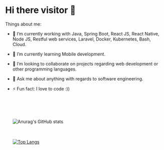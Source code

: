 # Hi there visitor 👋
     
Things about me:

   - 🔭 I’m currently working with Java, Spring Boot, React JS, React Native, Node JS, Restful web services, Laravel, Docker, Kubernetes, Bash, Cloud.
   - 🌱 I’m currently learning Mobile development.
   - 👯 I’m looking to collaborate on projects regarding web development or other programming languages.
   - 💬 Ask me about anything with regards to software engineering.
   - ⚡ Fun fact: I love to code :))
       

     <br><br><br><br>
     ![Anurag's GitHub stats](https://github-readme-stats.vercel.app/api?username=Thecoder0012&show_icons=true&theme=radical)
     
     <br><br>
     [![Top Langs](https://github-readme-stats.vercel.app/api/top-langs/?username=Thecoder0012&layout=compact)](https://github.com/anuraghazra/github-readme-stats)



